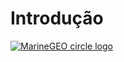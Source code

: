 # Introdução
[![MarineGEO circle logo]([/assets/img/MarineGEO_logo.png](https://marinegeo.github.io/assets/img/MarineGEO_logo.png) "MarineGEO logo")](https://marinegeo.github.io/assets/img/MarineGEO_logo.png)
